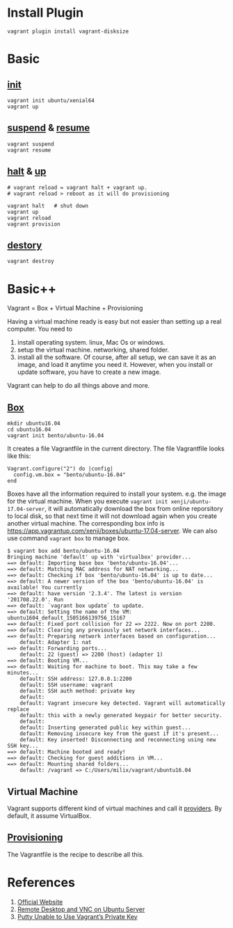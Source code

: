 # Install Plugin
```
vagrant plugin install vagrant-disksize
```

# Basic
## [init](https://www.vagrantup.com/docs/cli/init.html)
```
vagrant init ubuntu/xenial64
vagrant up
```

## [suspend](https://www.vagrantup.com/docs/cli/suspend.html) & [resume](https://www.vagrantup.com/docs/cli/resume.html)
```
vagrant suspend
vagrant resume
```

## [halt](https://www.vagrantup.com/docs/cli/halt.html) & [up](https://www.vagrantup.com/docs/cli/up.html)
```
# vagrant reload = vagrant halt + vagrant up.
# vagrant reload > reboot as it will do provisioning

vagrant halt   # shut down
vagrant up
vagrant reload
vagrant provision
```

## [destory](https://www.vagrantup.com/docs/cli/destroy.html)
```
vagrant destroy
```

# Basic++
Vagrant = Box + Virtual Machine + Provisioning

Having a virtual machine ready is easy but not easier than setting up a real computer.
You need to 
1. install operating system. linux, Mac Os or windows.
2. setup the virtual machine. networking, shared folder.
3. install all the software.
Of course, after all setup, we can save it as an image, and load it anytime you need it.
However, when you install or update software, you have to create a new image.

Vagrant can help to do all things above and more.

## [Box](https://www.vagrantup.com/docs/boxes.html)
```
mkdir ubuntu16.04
cd ubuntu16.04
vagrant init bento/ubuntu-16.04
```
It creates a file Vagrantfile in the current directory.
The file Vagrantfile looks like this:
```
Vagrant.configure("2") do |config|
  config.vm.box = "bento/ubuntu-16.04"
end
```


Boxes have all the information required to install your system. e.g. the image for the virtual machine.
When you execute `vagrant init xenji/ubuntu-17.04-server`, it will automatically download the box from online reporsitory to local disk, so that next time it will not download again when you create another virtual machine.
The corresponding box info is https://app.vagrantup.com/xenji/boxes/ubuntu-17.04-server.
We can also use command `vagrant box` to manage box.

```
$ vagrant box add bento/ubuntu-16.04
Bringing machine 'default' up with 'virtualbox' provider...
==> default: Importing base box 'bento/ubuntu-16.04'...
==> default: Matching MAC address for NAT networking...
==> default: Checking if box 'bento/ubuntu-16.04' is up to date...
==> default: A newer version of the box 'bento/ubuntu-16.04' is available! You currently
==> default: have version '2.3.4'. The latest is version '201708.22.0'. Run
==> default: `vagrant box update` to update.
==> default: Setting the name of the VM: ubuntu1604_default_1505166139756_15167
==> default: Fixed port collision for 22 => 2222. Now on port 2200.
==> default: Clearing any previously set network interfaces...
==> default: Preparing network interfaces based on configuration...
    default: Adapter 1: nat
==> default: Forwarding ports...
    default: 22 (guest) => 2200 (host) (adapter 1)
==> default: Booting VM...
==> default: Waiting for machine to boot. This may take a few minutes...
    default: SSH address: 127.0.0.1:2200
    default: SSH username: vagrant
    default: SSH auth method: private key
    default:
    default: Vagrant insecure key detected. Vagrant will automatically replace
    default: this with a newly generated keypair for better security.
    default:
    default: Inserting generated public key within guest...
    default: Removing insecure key from the guest if it's present...
    default: Key inserted! Disconnecting and reconnecting using new SSH key...
==> default: Machine booted and ready!
==> default: Checking for guest additions in VM...
==> default: Mounting shared folders...
    default: /vagrant => C:/Users/milix/vagrant/ubuntu16.04
```

## Virtual Machine
Vagrant supports different kind of virtual machines and call it [providers](https://www.vagrantup.com/docs/providers/). By default, it assume VirtualBox.

## [Provisioning](https://www.vagrantup.com/docs/provisioning/)


The Vagrantfile is the recipe to describe all this.


# References
1. [Official Website](https://www.vagrantup.com/)
2. [Remote Desktop and VNC on Ubuntu Server](https://peteris.rocks/blog/remote-desktop-and-vnc-on-ubuntu-server/)
3. [Putty Unable to Use Vagrant’s Private Key](http://www.alittleofboth.com/2014/04/putty-unable-to-use-vagrants-private-key/)
